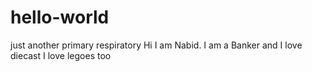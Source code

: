 # hello-world
just another primary respiratory
Hi I am Nabid. I am a Banker and I love diecast
I love legoes too
